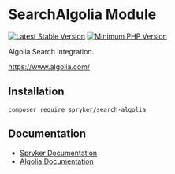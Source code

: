 # SearchAlgolia Module
[![Latest Stable Version](https://poser.pugx.org/spryker/search-algolia/v/stable.svg)](https://packagist.org/packages/spryker/search-algolia)
[![Minimum PHP Version](https://img.shields.io/badge/php-%3E%3D%207.2-8892BF.svg)](https://php.net/)

Algolia Search integration.

https://www.algolia.com/

## Installation

```
composer require spryker/search-algolia
```

## Documentation

* [Spryker Documentation](https://academy.spryker.com/developing_with_spryker/module_guide/modules.html)
* [Algolia Documentation](https://www.algolia.com/doc/)
